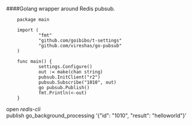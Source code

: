 ####Golang wrapper around Redis pubsub.

        package main

        import (
                "fmt"
                "github.com/goibibo/t-settings"
                "github.com/vireshas/go-pubsub"
        )

        func main() {
                settings.Configure()
                out := make(chan string)
                pubsub.InitClient("r2")
                pubsub.Subscribe("1010", out)
                go pubsub.Publish()
                fmt.Println(<-out)
        }


open *redis-cli*  
publish go_background_processing '{"id": "1010", "result": "helloworld"}'
